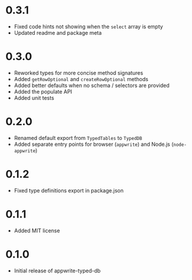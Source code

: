 # 0.3.1

- Fixed code hints not showing when the `select` array is empty
- Updated readme and package meta

# 0.3.0

- Reworked types for more concise method signatures
- Added `getRowOptional` and `createRowOptional` methods
- Added better defaults when no schema / selectors are provided
- Added the populate API
- Added unit tests

# 0.2.0

- Renamed default export from `TypedTables` to `TypedDB`
- Added separate entry points for browser (`appwrite`) and Node.js (`node-appwrite`)

# 0.1.2

- Fixed type definitions export in package.json

# 0.1.1

- Added MIT license

# 0.1.0

- Initial release of appwrite-typed-db